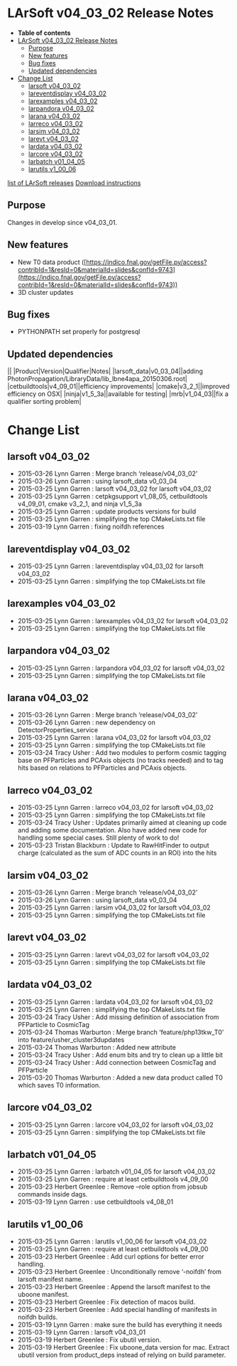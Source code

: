 LArSoft v04\_03\_02 Release Notes
======================================================================

-   **Table of contents**
-   [LArSoft v04\_03\_02 Release Notes](#LArSoft-v04_03_02-Release-Notes)
    -   [Purpose](#Purpose)
    -   [New features](#New-features)
    -   [Bug fixes](#Bug-fixes)
    -   [Updated dependencies](#Updated-dependencies)
-   [Change List](#Change-List)
    -   [larsoft v04\_03\_02](#larsoft-v04_03_02)
    -   [lareventdisplay v04\_03\_02](#lareventdisplay-v04_03_02)
    -   [larexamples v04\_03\_02](#larexamples-v04_03_02)
    -   [larpandora v04\_03\_02](#larpandora-v04_03_02)
    -   [larana v04\_03\_02](#larana-v04_03_02)
    -   [larreco v04\_03\_02](#larreco-v04_03_02)
    -   [larsim v04\_03\_02](#larsim-v04_03_02)
    -   [larevt v04\_03\_02](#larevt-v04_03_02)
    -   [lardata v04\_03\_02](#lardata-v04_03_02)
    -   [larcore v04\_03\_02](#larcore-v04_03_02)
    -   [larbatch v01\_04\_05](#larbatch-v01_04_05)
    -   [larutils v1\_00\_06](#larutils-v1_00_06)

[list of LArSoft releases](LArSoft_release_list)
[Download instructions](http://scisoft.fnal.gov/scisoft/bundles/larsoft/v04_03_02/larsoft-v04_03_02.html)

Purpose
--------------------

Changes in develop since v04\_03\_01.

New features
------------------------------

-   New T0 data product ([https://indico.fnal.gov/getFile.py/access?contribId=1&resId=0&materialId=slides&confId=9743](https://indico.fnal.gov/getFile.py/access?contribId=1&resId=0&materialId=slides&confId=9743))
-   3D cluster updates

Bug fixes
------------------------

-   PYTHONPATH set properly for postgresql

Updated dependencies
----------------------------------------------

||
|Product|Version|Qualifier|Notes|
|larsoft\_data|v0\_03\_04||adding PhotonPropagation/LibraryData/lib\_lbne4apa\_20150306.root|
|cetbuildtools|v4\_09\_01||efficiency improvements|
|cmake|v3\_2\_1||improved efficiency on OSX|
|ninja|v1\_5\_3a||available for testing|
|mrb|v1\_04\_03||fix a qualifier sorting problem|

Change List
============================

larsoft v04\_03\_02
------------------------------------------

-   2015-03-26 Lynn Garren : Merge branch ‘release/v04\_03\_02’
-   2015-03-26 Lynn Garren : using larsoft\_data v0\_03\_04
-   2015-03-25 Lynn Garren : larsoft v04\_03\_02 for larsoft v04\_03\_02
-   2015-03-25 Lynn Garren : cetpkgsupport v1\_08\_05, cetbuildtools v4\_09\_01, cmake v3\_2\_1, and ninja v1\_5\_3a
-   2015-03-25 Lynn Garren : update products versions for build
-   2015-03-25 Lynn Garren : simplifying the top CMakeLists.txt file
-   2015-03-19 Lynn Garren : fixing noifdh references

lareventdisplay v04\_03\_02
----------------------------------------------------------

-   2015-03-25 Lynn Garren : lareventdisplay v04\_03\_02 for larsoft v04\_03\_02
-   2015-03-25 Lynn Garren : simplifying the top CMakeLists.txt file

larexamples v04\_03\_02
--------------------------------------------------

-   2015-03-25 Lynn Garren : larexamples v04\_03\_02 for larsoft v04\_03\_02
-   2015-03-25 Lynn Garren : simplifying the top CMakeLists.txt file

larpandora v04\_03\_02
------------------------------------------------

-   2015-03-25 Lynn Garren : larpandora v04\_03\_02 for larsoft v04\_03\_02
-   2015-03-25 Lynn Garren : simplifying the top CMakeLists.txt file

larana v04\_03\_02
----------------------------------------

-   2015-03-26 Lynn Garren : Merge branch ‘release/v04\_03\_02’
-   2015-03-26 Lynn Garren : new dependency on DetectorProperties\_service
-   2015-03-25 Lynn Garren : larana v04\_03\_02 for larsoft v04\_03\_02
-   2015-03-25 Lynn Garren : simplifying the top CMakeLists.txt file
-   2015-03-24 Tracy Usher : Add two modules to perform cosmic tagging base on PFParticles and PCAxis objects (no tracks needed) and to tag hits based on relations to PFParticles and PCAxis objects.

larreco v04\_03\_02
------------------------------------------

-   2015-03-25 Lynn Garren : larreco v04\_03\_02 for larsoft v04\_03\_02
-   2015-03-25 Lynn Garren : simplifying the top CMakeLists.txt file
-   2015-03-24 Tracy Usher : Updates primarily aimed at cleaning up code and adding some documentation. Also have added new code for handling some special cases. Still plenty of work to do!
-   2015-03-23 Tristan Blackburn : Update to RawHitFinder to output charge (calculated as the sum of ADC counts in an ROI) into the hits

larsim v04\_03\_02
----------------------------------------

-   2015-03-26 Lynn Garren : Merge branch ‘release/v04\_03\_02’
-   2015-03-26 Lynn Garren : using larsoft\_data v0\_03\_04
-   2015-03-25 Lynn Garren : larsim v04\_03\_02 for larsoft v04\_03\_02
-   2015-03-25 Lynn Garren : simplifying the top CMakeLists.txt file

larevt v04\_03\_02
----------------------------------------

-   2015-03-25 Lynn Garren : larevt v04\_03\_02 for larsoft v04\_03\_02
-   2015-03-25 Lynn Garren : simplifying the top CMakeLists.txt file

lardata v04\_03\_02
------------------------------------------

-   2015-03-25 Lynn Garren : lardata v04\_03\_02 for larsoft v04\_03\_02
-   2015-03-25 Lynn Garren : simplifying the top CMakeLists.txt file
-   2015-03-24 Tracy Usher : Add missing definition of association from PFParticle to CosmicTag
-   2015-03-24 Thomas Warburton : Merge branch ‘feature/php13tkw\_T0’ into feature/usher\_cluster3dupdates
-   2015-03-24 Thomas Warburton : Added new attribute
-   2015-03-24 Tracy Usher : Add enum bits and try to clean up a little bit
-   2015-03-24 Tracy Usher : Add connection between CosmicTag and PFParticle
-   2015-03-20 Thomas Warburton : Added a new data product called T0 which saves T0 information.

larcore v04\_03\_02
------------------------------------------

-   2015-03-25 Lynn Garren : larcore v04\_03\_02 for larsoft v04\_03\_02
-   2015-03-25 Lynn Garren : simplifying the top CMakeLists.txt file

larbatch v01\_04\_05
--------------------------------------------

-   2015-03-25 Lynn Garren : larbatch v01\_04\_05 for larsoft v04\_03\_02
-   2015-03-25 Lynn Garren : require at least cetbuildtools v4\_09\_00
-   2015-03-23 Herbert Greenlee : Remove –role option from jobsub commands inside dags.
-   2015-03-19 Lynn Garren : use cetbuildtools v4\_08\_01

larutils v1\_00\_06
------------------------------------------

-   2015-03-25 Lynn Garren : larutils v1\_00\_06 for larsoft v04\_03\_02
-   2015-03-25 Lynn Garren : require at least cetbuildtools v4\_09\_00
-   2015-03-23 Herbert Greenlee : Add curl options for better error handling.
-   2015-03-23 Herbert Greenlee : Unconditionally remove ‘-noifdh’ from larsoft manifest name.
-   2015-03-23 Herbert Greenlee : Append the larsoft manifest to the uboone manifest.
-   2015-03-23 Herbert Greenlee : Fix detection of macos build.
-   2015-03-23 Herbert Greenlee : Add special handling of manifests in noifdh builds.
-   2015-03-19 Lynn Garren : make sure the build has everything it needs
-   2015-03-19 Lynn Garren : larsoft v04\_03\_01
-   2015-03-19 Herbert Greenlee : Fix ubutil version.
-   2015-03-19 Herbert Greenlee : Fix uboone\_data version for mac. Extract ubutil version from product\_deps instead of relying on build parameter.
